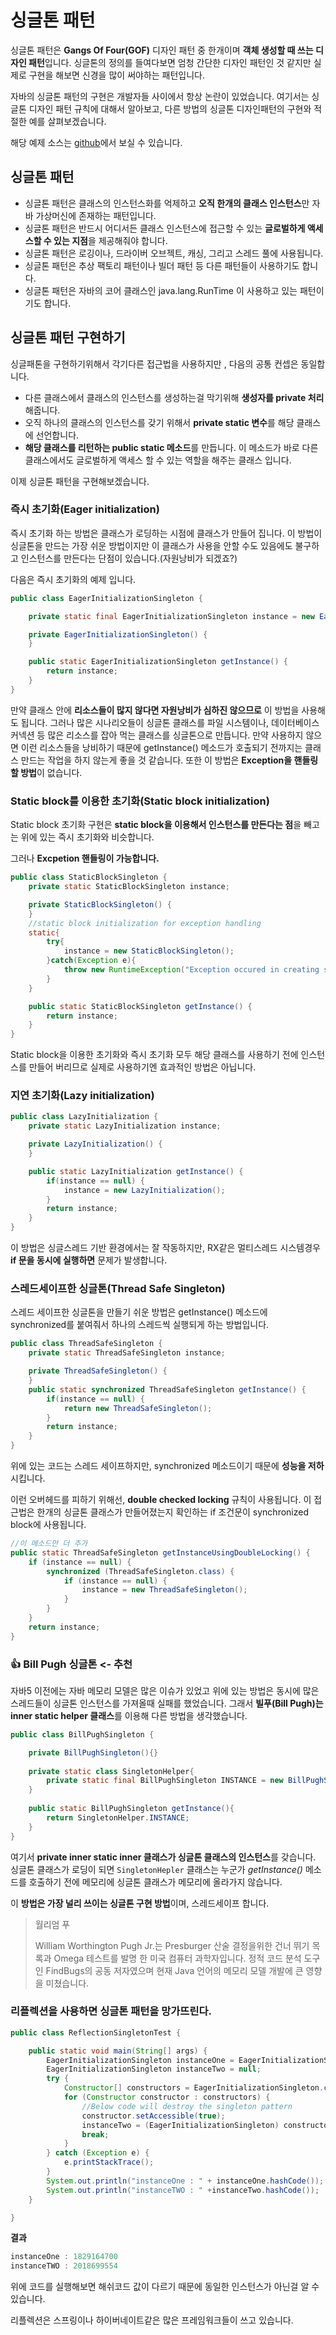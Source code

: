 # 싱글톤 패턴 

싱글톤 패턴은 **Gangs Of Four(GOF)** 디자인 패턴 중 한개이며 **객체 생성할 때 쓰는 디자인 패턴**입니다. 싱글톤의 정의를 들여다보면 엄청 간단한 디자인 패턴인 것 같지만 실제로 구현을 해보면 신경을 많이 써야하는 패턴입니다.

자바의 싱글톤 패턴의 구현은 개발자들 사이에서 항상 논란이 있었습니다. 여기서는 싱글톤 디자인 패턴 규칙에 대해서 알아보고, 다른 방법의 싱글톤 디자인패턴의 구현와 적절한 예를 살펴보겠습니다.

해당 예제 소스는 [github](https://github.com/DaeAkin/java-design-pattern/tree/master/src/main/java/com/donghyeon/designpattern/singleton)에서 보실 수 있습니다.

## 싱글톤 패턴 

- 싱글톤 패턴은 클래스의 인스턴스화를 억제하고 **오직 한개의 클래스 인스턴스**만 자바 가상머신에 존재하는 패턴입니다.
- 싱글톤 패턴은 반드시 어디서든 클래스 인스턴스에 접근할 수 있는 **글로벌하게 액세스할 수 있는 지점**을 제공해줘야 합니다.
- 싱글톤 패턴은 로깅이나, 드라이버 오브젝트, 캐싱, 그리고 스레드 풀에 사용됩니다.
- 싱글톤 패턴은 추상 팩토리 패턴이나 빌더 패턴 등 다른 패턴들이 사용하기도 합니다.
- 싱글톤 패턴은 자바의 코어 클래스인 java.lang.RunTime 이 사용하고 있는 패턴이기도 합니다.

## 싱글톤 패턴 구현하기

싱글패톤을 구현하기위해서 각기다른 접근법을 사용하지만 , 다음의 공통 컨셉은 동일합니다. 

- 다른 클래스에서 클래스의 인스턴스를 생성하는걸 막기위해 **생성자를 private 처리**해줍니다. 
- 오직 하나의 클래스의 인스턴스를 갖기 위해서 **private static 변수**를 해당 클래스에 선언합니다. 
- **해당 클래스를 리턴하는 public static 메소드**를 만듭니다. 이 메소드가 바로 다른 클래스에서도 글로벌하게 액세스 할 수 있는 역할을 해주는 클래스 입니다. 

이제 싱글톤 패턴을 구현해보겠습니다. 

### 즉시 초기화(Eager initialization)

즉시 초기화 하는 방법은 클래스가 로딩하는 시점에 클래스가 만들어 집니다. 이 방법이 싱글톤을 만드는 가장 쉬운 방법이지만 이 클래스가 사용을 안할 수도 있음에도 불구하고 인스턴스를 만든다는 단점이 있습니다.(자원낭비가 되겠죠?)  

다음은 즉시 초기화의 예제 입니다.

```java
public class EagerInitializationSingleton {

    private static final EagerInitializationSingleton instance = new EagerInitializationSingleton();

    private EagerInitializationSingleton() {
    }

    public static EagerInitializationSingleton getInstance() {
        return instance;
    }
}
```

만약 클래스 안에 **리소스들이 많지 않다면 자원낭비가 심하진 않으므로** 이 방법을 사용해도 됩니다. 그러나 많은 시나리오들이 싱글톤 클래스를 파일 시스템이나, 데이터베이스 커넥션 등 많은 리소스를 잡아 먹는 클래스를 싱글톤으로 만듭니다. 만약 사용하지 않으면 이런 리소스들을 낭비하기 때문에 getInstance() 메소드가 호출되기 전까지는 클래스 만드는 작업을 하지 않는게 좋을 것 같습니다. 또한 이 방법은 **Exception을 핸들링 할 방법**이 없습니다.

### Static block를 이용한 초기화(Static block initialization)

Static block 초기화 구현은 **static block을 이용해서 인스턴스를 만든다는 점**을 빼고는 위에 있는 즉시 초기화와 비슷합니다.

그러나 **Excpetion 핸들링이 가능합니다.**

```java
public class StaticBlockSingleton {
    private static StaticBlockSingleton instance;

    private StaticBlockSingleton() {
    }
    //static block initialization for exception handling
    static{
        try{
            instance = new StaticBlockSingleton();
        }catch(Exception e){
            throw new RuntimeException("Exception occured in creating singleton instance");
        }
    }

    public static StaticBlockSingleton getInstance() {
        return instance;
    }
}
```

Static block을 이용한 초기화와 즉시 초기화 모두 해당 클래스를 사용하기 전에 인스턴스를 만들어 버리므로 실제로 사용하기엔 효과적인 방법은 아닙니다. 

### 지연 초기화(Lazy initialization)

```java
public class LazyInitialization {
    private static LazyInitialization instance;

    private LazyInitialization() {
    }

    public static LazyInitialization getInstance() {
        if(instance == null) {
            instance = new LazyInitialization();
        }
        return instance;
    }
}
```

이 방법은 싱글스레드 기반 환경에서는 잘 작동하지만, RX같은 멀티스레드 시스템경우 **if 문을 동시에 실행하면** 문제가 발생합니다. 

### 스레드세이프한 싱글톤(Thread Safe Singleton)

스레드 세이프한 싱글톤을 만들기 쉬운 방법은 getInstance() 메소드에  synchronized를 붙여줘서 하나의 스레드씩 실행되게 하는 방법입니다. 

```java
public class ThreadSafeSingleton {
    private static ThreadSafeSingleton instance;

    private ThreadSafeSingleton() {
    }
    public static synchronized ThreadSafeSingleton getInstance() {
        if(instance == null) {
            return new ThreadSafeSingleton();
        }
        return instance;
    }
}
```

위에 있는 코드는 스레드 세이프하지만, synchronized 메소드이기 때문에 **성능을 저하** 시킵니다.

이런 오버헤드를 피하기 위해선, **double checked locking** 규칙이 사용됩니다. 이 접근법은 한개의 싱글톤 클래스가 만들어졌는지 확인하는 if 조건문이 synchronized block에 사용됩니다. 

```java
//이 메소드만 더 추가
public static ThreadSafeSingleton getInstanceUsingDoubleLocking() {
    if (instance == null) {
        synchronized (ThreadSafeSingleton.class) {
            if (instance == null) {
                instance = new ThreadSafeSingleton();
            }
        }
    }
    return instance;
}
```

### 👍 Bill Pugh 싱글톤 <- 추천

자바5 이전에는 자바 메모리 모델은 많은 이슈가 있었고 위에 있는 방법은 동시에 많은 스레드들이 싱글톤 인스턴스를 가져올때 실패를 했었습니다. 그래서 **빌푸(Bill Pugh)는 inner static helper 클래스**를 이용해 다른 방법을 생각했습니다. 

```java
public class BillPughSingleton {

    private BillPughSingleton(){}
    
    private static class SingletonHelper{
        private static final BillPughSingleton INSTANCE = new BillPughSingleton();
    }
    
    public static BillPughSingleton getInstance(){
        return SingletonHelper.INSTANCE;
    }
}
```

여기서 **private inner static inner 클래스가 싱글톤 클래스의 인스턴스**를 갖습니다. 싱글톤 클래스가 로딩이 되면 `SingletonHepler` 클래스는 누군가 *getInstance()* 메소드를 호출하기 전에 메모리에 싱글톤 클래스가 메모리에 올라가지 않습니다. 

이 **방법은 가장 널리 쓰이는 싱글톤 구현 방법**이며, 스레드세이프 합니다.  

> 월리엄 푸
>
> William Worthington Pugh Jr.는 Presburger 산술 결정을위한 건너 뛰기 목록과 Omega 테스트를 발명 한 미국 컴퓨터 과학자입니다. 정적 코드 분석 도구 인 FindBugs의 공동 저자였으며 현재 Java 언어의 메모리 모델 개발에 큰 영향을 미쳤습니다.

### 리플렉션을 사용하면 싱글톤 패턴을 망가뜨린다.

```java
public class ReflectionSingletonTest {

    public static void main(String[] args) {
        EagerInitializationSingleton instanceOne = EagerInitializationSingleton.getInstance();
        EagerInitializationSingleton instanceTwo = null;
        try {
            Constructor[] constructors = EagerInitializationSingleton.class.getDeclaredConstructors();
            for (Constructor constructor : constructors) {
                //Below code will destroy the singleton pattern
                constructor.setAccessible(true);
                instanceTwo = (EagerInitializationSingleton) constructor.newInstance();
                break;
            }
        } catch (Exception e) {
            e.printStackTrace();
        }
        System.out.println("instanceOne : " + instanceOne.hashCode());
        System.out.println("instanceTWO : " +instanceTwo.hashCode());
    }

}
```

**결과**

```java
instanceOne : 1829164700
instanceTWO : 2018699554
```

위에 코드를 실행해보면 해쉬코드 값이 다르기 때문에 동일한 인스턴스가 아닌걸 알 수 있습니다. 

리플렉션은 스프링이나 하이버네이트같은 많은 프레임워크들이 쓰고 있습니다.